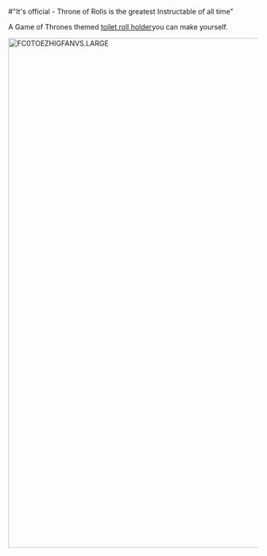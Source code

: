 #"It's official - Throne of Rolls is the greatest Instructable of all time"

A Game of Thrones themed <a href="http://www.instructables.com/id/Game-of-Thrones-themed-toilet-roll-holder/?ALLSTEPS">toilet roll holder</a>you can make yourself.

<a href="http://www.instructables.com/id/Game-of-Thrones-themed-toilet-roll-holder/?ALLSTEPS"><img class="aligncenter size-full wp-image-1129" alt="FC0TOEZHIGFANVS.LARGE" src="https://s3-eu-west-1.amazonaws.com/conoroneill.net/wp-content/uploads/2013/06/FC0TOEZHIGFANVS.LARGE_.jpg" width="768" height="1024" /></a>